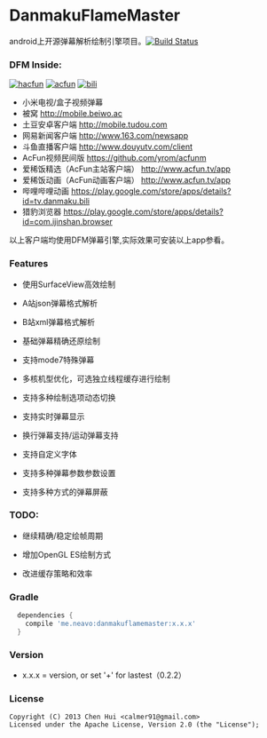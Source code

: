 DanmakuFlameMaster
==================

android上开源弹幕解析绘制引擎项目。[![Build Status](https://travis-ci.org/ctiao/DanmakuFlameMaster.png?branch=master)](https://travis-ci.org/ctiao/DanmakuFlameMaster)

### DFM Inside: 
[![hacfun](https://raw.github.com/ctiao/ctiao.github.io/master/images/apps/hacfun.png?raw=true)](http://www.coolapk.com/apk/tv.ac.fun)
[![acfun](https://raw.github.com/ctiao/ctiao.github.io/master/images/apps/acfun.png?raw=true)](http://www.coolapk.com/apk/tv.acfundanmaku.video)
[![bili](https://raw.github.com/ctiao/ctiao.github.io/master/images/apps/bili.png?raw=true)](https://play.google.com/store/apps/details?id=tv.danmaku.bili)

- 小米电视/盒子视频弹幕
- 被窝 http://mobile.beiwo.ac
- 土豆安卓客户端 http://mobile.tudou.com
- 网易新闻客户端 http://www.163.com/newsapp
- 斗鱼直播客户端 http://www.douyutv.com/client
- AcFun视频民间版 https://github.com/yrom/acfunm
- 爱稀饭精选（AcFun主站客户端） http://www.acfun.tv/app
- 爱稀饭动画（AcFun动画客户端） http://www.acfun.tv/app
- 哔哩哔哩动画 https://play.google.com/store/apps/details?id=tv.danmaku.bili
- 猎豹浏览器 https://play.google.com/store/apps/details?id=com.ijinshan.browser

以上客户端均使用DFM弹幕引擎,实际效果可安装以上app参看。

### Features

- 使用SurfaceView高效绘制

- A站json弹幕格式解析

- B站xml弹幕格式解析

- 基础弹幕精确还原绘制

- 支持mode7特殊弹幕

- 多核机型优化，可选独立线程缓存进行绘制

- 支持多种绘制选项动态切换

- 支持实时弹幕显示

- 换行弹幕支持/运动弹幕支持

- 支持自定义字体

- 支持多种弹幕参数参数设置

- 支持多种方式的弹幕屏蔽

### TODO:

- 继续精确/稳定绘帧周期

- 增加OpenGL ES绘制方式

- 改进缓存策略和效率


### Gradle
  ```groovy
    dependencies {
      compile 'me.neavo:danmakuflamemaster:x.x.x'
    }
  ```  

### Version
  * x.x.x = version, or set '+' for lastest（0.2.2）

### License
    Copyright (C) 2013 Chen Hui <calmer91@gmail.com>
    Licensed under the Apache License, Version 2.0 (the "License");
